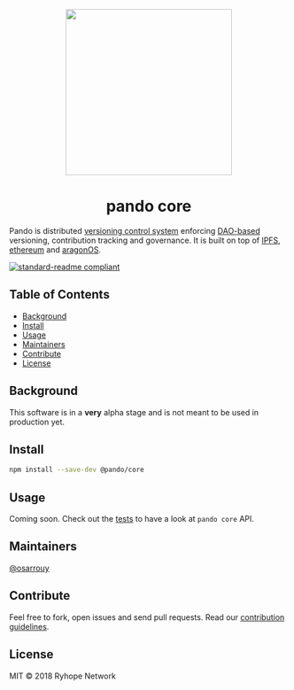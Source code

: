 <div align="center">
  <img align="center" src="https://github.com/wespr/pando/blob/master/visuals/logo-noname.png" height="300px" />
  <h1>pando core</h1>
</div>

Pando is distributed [versioning control system](https://en.wikipedia.org/wiki/Version_control) enforcing [DAO-based](https://en.wikipedia.org/wiki/Decentralized_autonomous_organization) versioning, contribution tracking and governance. It is built on top of [IPFS](https://ipfs.io), [ethereum](https://ethereum.org) and [aragonOS](https://aragon.on/ose).

[![standard-readme compliant](https://img.shields.io/badge/standard--readme-OK-green.svg?style=flat-square)](https://github.com/RichardLitt/standard-readme)

## Table of Contents

- [Background](#background)
- [Install](#install)
- [Usage](#usage)
- [Maintainers](#maintainers)
- [Contribute](#contribute)
- [License](#license)

## Background

This software is in a **very** alpha stage and is not meant to be used in production yet.

## Install

```zsh
npm install --save-dev @pando/core
```

## Usage

Coming soon. Check out the [tests](test/) to have a look at `pando core` API.

## Maintainers

[@osarrouy](https://github.com/osarrouy)

## Contribute

Feel free to fork, open issues and send pull requests. Read our [contribution guidelines](https://github.com/wespr/pando/blob/master/github/CONTRIBUTING.md).

## License

MIT © 2018 Ryhope Network
